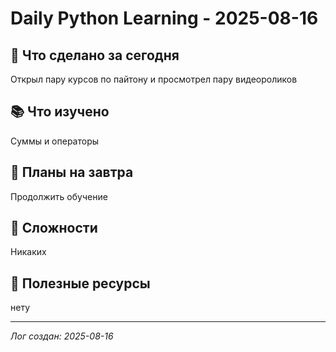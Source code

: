 # Daily Python Learning - 2025-08-16

## 🎯 Что сделано за сегодня
Открыл пару курсов по пайтону и просмотрел пару видеороликов

## 📚 Что изучено
Суммы и операторы

## 🚀 Планы на завтра
Продолжить обучение

## 🤔 Сложности
Никаких

## 🔗 Полезные ресурсы
нету

---
*Лог создан: 2025-08-16*
